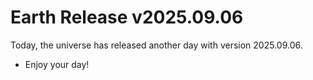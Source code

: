 # Earth Release v2025.09.06
Today, the universe has released another day with version 2025.09.06.
- Enjoy your day!
